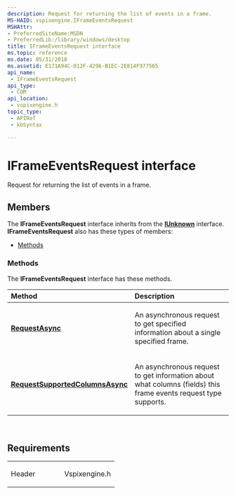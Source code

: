 ```yaml
---
description: Request for returning the list of events in a frame.
MS-HAID: vspixengine.IFrameEventsRequest
MSHAttr:
- PreferredSiteName:MSDN
- PreferredLib:/library/windows/desktop
title: IFrameEventsRequest interface
ms.topic: reference
ms.date: 05/31/2018
ms.assetid: E171A94C-012F-4296-B1EC-2E814F977565
api_name: 
 - IFrameEventsRequest
api_type: 
 - COM
api_location: 
 - vspixengine.h
topic_type: 
 - APIRef
 - kbSyntax

---
```


# <span id="vspixengine.iframeeventsrequest"></span>IFrameEventsRequest interface

Request for returning the list of events in a frame.

## Members

The **IFrameEventsRequest** interface inherits from the [**IUnknown**](/windows/desktop/api/unknwn/nn-unknwn-iunknown) interface. **IFrameEventsRequest** also has these types of members:

-   [Methods](#methods)

### <span id="methods"></span>Methods

The **IFrameEventsRequest** interface has these methods.

<table><colgroup><col style="width: 50%" /><col style="width: 50%" /></colgroup><thead><tr class="header"><th style="text-align: left;">Method</th><th style="text-align: left;">Description</th></tr></thead><tbody><tr class="odd"><td style="text-align: left;"><a href="/windows/desktop/direct3dtools/iframeeventsrequest-requestasync-dword-dword-dword-arr-iframeeventscallback-ptr-dword-dword"><strong>RequestAsync</strong></a></td><td style="text-align: left;"><p>An asynchronous request to get specified information about a single specified frame.</p></td></tr><tr class="even"><td style="text-align: left;"><a href="/windows/desktop/direct3dtools/iframeeventsrequest-requestsupportedcolumnsasync-iframeeventscallback-ptr-dword"><strong>RequestSupportedColumnsAsync</strong></a></td><td style="text-align: left;"><p>An asynchronous request to get information about what columns (fields) this frame events request type supports.</p></td></tr></tbody></table>

 

## Requirements

<table><colgroup><col style="width: 50%" /><col style="width: 50%" /></colgroup><tbody><tr class="odd"><td><p>Header</p></td><td>Vspixengine.h</td></tr></tbody></table>

 

 
